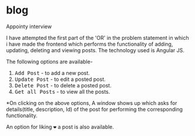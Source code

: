 # blog
Appointy interview

I have attempted the first part of the 'OR' in the problem statement in which i have made the frontend which performs the functionality of adding, updating, deleting and viewing posts.
The technology used is Angular JS.

The following options are available-
1. <kbd>Add Post</kbd> - to add a new post.
2. <kbd>Update Post</kbd> - to edit a posted post.
3. <kbd>Delete Post</kbd> - to delete a posted post.
4. <kbd>Get all Posts</kbd> - to view all the posts.

*On clicking on the above options, A window shows up which asks for details(title, description, Id) of the post for performing the corresponding functionality.

An option for liking <kbd>&#10084;</kbd> a post is also available.